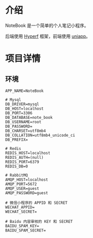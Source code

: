 # 介绍

NoteBook 是一个简单的个人笔记小程序。

后端使用 [Hyperf](https://github.com/hyperf-cloud/hyperf) 框架，前端使用 [uniapp](https://uniapp.dcloud.io/)。

# 项目详情

## 环境

```dotenv
APP_NAME=NoteBook

# Mysql
DB_DRIVER=mysql
DB_HOST=localhost
DB_PORT=3306
DB_DATABASE=note_book
DB_USERNAME=root
DB_PASSWORD=
DB_CHARSET=utf8mb4
DB_COLLATION=utf8mb4_unicode_ci
DB_PREFIX=

# Redis
REDIS_HOST=localhost
REDIS_AUTH=(null)
REDIS_PORT=6379
REDIS_DB=0

# RabbitMQ
AMQP_HOST=localhost
AMQP_PORT=5672
AMQP_USER=guest
AMQP_PASSWORD=guest

# 微信小程序的 APPID 和 SECRET
WECHAT_APPID=
WECHAT_SECRET=

# Baidu 内容审核的 KEY 和 SECRET
BAIDU_SPAM_KEY=
BAIDU_SPAM_SECRET=
```